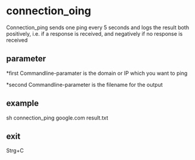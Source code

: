 # connection_oing
Connection_ping sends one ping every 5 seconds and logs the result both positively, i.e. if a response is received, and negatively if no response is received
## parameter

*first Commandline-paramater is the domain or IP which you want to ping

*second Commandline-parameter is the filename for the output

## example

sh connection_ping google.com result.txt

## exit

Strg+C

